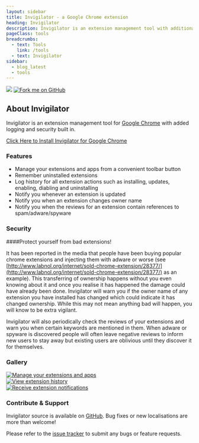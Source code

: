 ```yaml
---
layout: sidebar
title: Invigilator - a Google Chrome extension
heading: Invigilator
description: Invigilator is an extension management tool with additional security checks to make sure you and your data are as safe as possible.
pageClass: tools
breadcrumbs:
  - text: Tools
    link: /tools
  - text: Invigilator
sidebar:
  - blog_latest
  - tools
---
```


<div class="banner">
	<img src="{{ site.baseurl }}/assets/images/tools/invigilator.png">
	<a class="github" href="https://github.com/wrakky/invigilator">
		<img src="https://s3.amazonaws.com/github/ribbons/forkme_right_orange_ff7600.png" alt="Fork me on GitHub">
	</a>
</div>

## About Invigilator

Invigilator is an extension management tool for [Google Chrome](https://www.google.com/chrome) with added logging and security built in.

<a class="btn btn-primary" href="https://chrome.google.com/webstore/detail/invigilator/gmhgjkobbgamddnpceaieojogffcmckh">
  Click Here to Install Invigilator for Google Chrome
  <i class="glyphicon glyphicon-chevron-right"></i>
</a>

### Features

* Manage your extensions and apps from a convenient toolbar button
* Remember uninstalled extensions
* Log history for all extension actions such as installing, updates, enabling, diabling and uninstalling
* Notify you whenever an extension is updated
* Notify you when an extension changes owner name
* Notify you when the reviews for an extension contain references to spam/adware/spyware


### Security

####Protect yourself from bad extensions!

It has been reported in the media that people have been buying popular chrome extensions and injecting them with adware or
worse (see [http://www.labnol.org/internet/sold-chrome-extension/28377/](http://www.labnol.org/internet/sold-chrome-extension/28377/)
as an example). This transferring of ownership happens without you even knowing about it and once you realise it has happened the
damage could have already been done. Invigilator will warn you if the owner name of any extension you have installed has
changed which could indicate it has changed ownership. While this may not mean anything bad will happen, you will know to be extra vigilant.

Invigilator will also periodically check the reviews of your extensions and warn you when certain keywords are mentioned in them.
When adware or spyware is discovered people will often leave negative reviews to inform new users to stay away but existing users
are oblivious until they discover it for themselves.

### Gallery
<div class="row">
	<div class="col-xs-6 col-sm-3">
		<a href="{{ site.baseurl }}/assets/images/tools/invigilator-1.png" class="thumbnail" rel="gallery" title="Manage your extensions and apps">
			<img alt="Manage your extensions and apps" src="{{ site.baseurl }}/assets/images/tools/invigilator-1_small.png">
		</a>
	</div>
	<div class="col-xs-6 col-sm-3">
		<a href="{{ site.baseurl }}/assets/images/tools/invigilator-2.png" class="thumbnail" rel="gallery" title="View extension history">
			<img alt="View extension history" src="{{ site.baseurl }}/assets/images/tools/invigilator-2_small.png">
		</a>
	</div>
	<div class="col-xs-6 col-sm-3">
		<a href="{{ site.baseurl }}/assets/images/tools/invigilator-3.png" class="thumbnail" rel="gallery" title="Receive extension notifications">
			<img alt="Receive extension notifications" src="{{ site.baseurl }}/assets/images/tools/invigilator-3_small.png">
		</a>
	</div>
</div>

### Contribute &amp; Support

Invigilator source is available on [GitHub](https://github.com/wrakky/invigilator). Bug fixes or new
localisations are more than welcome!

Please refer to the [issue tracker](https://github.com/wrakky/invigilator/issues) to submit any bugs or feature requests.</p>
